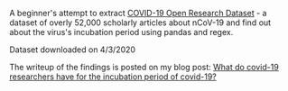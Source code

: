 A beginner's attempt to extract <a href="https://www.kaggle.com/allen-institute-for-ai/CORD-19-research-challenge" rel="noopener noreferrer" target="_blank">COVID-19 Open Research Dataset</a> - a dataset of overly 52,000 scholarly articles about nCoV-19
and find out about the virus's incubation period using pandas and regex. 

Dataset downloaded on 4/3/2020

The writeup of the findings is posted on my blog post: [What do covid-19 researchers have for the incubation period of covid-19?](https://tuihoccode.com/project/2020/04/07/cac-nha-nghien-cuu-nghi-gi-ve-thoi-ky-u-benh-cua-covid-19.html)
